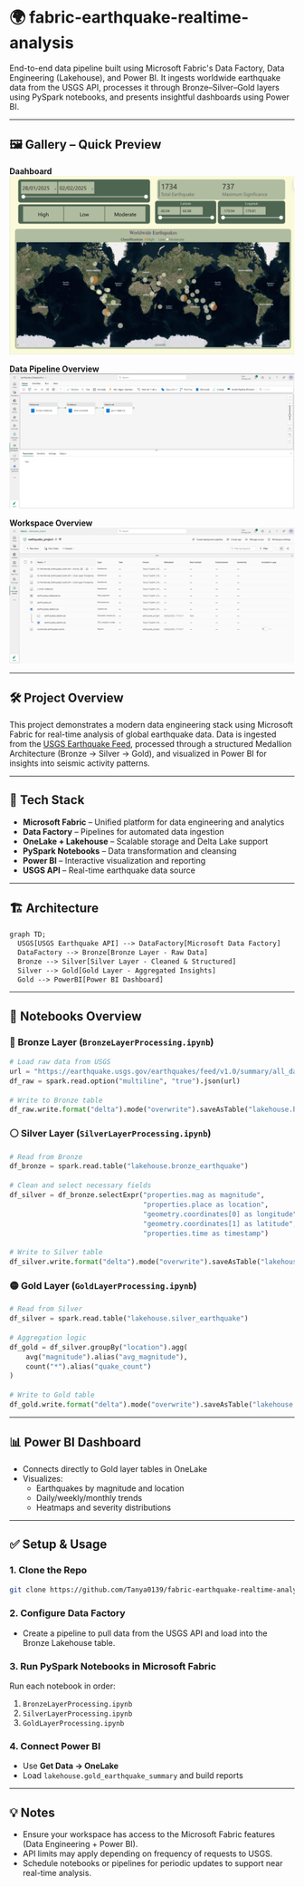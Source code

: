
# 🌍 fabric-earthquake-realtime-analysis

End-to-end data pipeline built using Microsoft Fabric's Data Factory, Data Engineering (Lakehouse), and Power BI. It ingests worldwide earthquake data from the USGS API, processes it through Bronze–Silver–Gold layers using PySpark notebooks, and presents insightful dashboards using Power BI.

---

## 🖼️ Gallery – Quick Preview

**Daahboard**  
<img src="https://github.com/Tanya0139/tanya0139/blob/main/assets_tanya/fabric-earthquake.png">

**Data Pipeline Overview**  
![Data Pipeline](Ref-ss/datapipeline.png)

**Workspace Overview**  
![Project Workspace](Ref-ss/project-wrokspace.png)

---

## 🛠️ Project Overview

This project demonstrates a modern data engineering stack using Microsoft Fabric for real-time analysis of global earthquake data. Data is ingested from the [USGS Earthquake Feed](https://earthquake.usgs.gov/fdsnws/event/1/), processed through a structured Medallion Architecture (Bronze → Silver → Gold), and visualized in Power BI for insights into seismic activity patterns.

---

## 🧰 Tech Stack

- **Microsoft Fabric** – Unified platform for data engineering and analytics
- **Data Factory** – Pipelines for automated data ingestion
- **OneLake + Lakehouse** – Scalable storage and Delta Lake support
- **PySpark Notebooks** – Data transformation and cleansing
- **Power BI** – Interactive visualization and reporting
- **USGS API** – Real-time earthquake data source

---

## 🏗️ Architecture

```mermaid
graph TD;
  USGS[USGS Earthquake API] --> DataFactory[Microsoft Data Factory]
  DataFactory --> Bronze[Bronze Layer - Raw Data]
  Bronze --> Silver[Silver Layer - Cleaned & Structured]
  Silver --> Gold[Gold Layer - Aggregated Insights]
  Gold --> PowerBI[Power BI Dashboard]
```

---

## 📁 Notebooks Overview

### 🔹 Bronze Layer (`BronzeLayerProcessing.ipynb`)

```python
# Load raw data from USGS
url = "https://earthquake.usgs.gov/earthquakes/feed/v1.0/summary/all_day.geojson"
df_raw = spark.read.option("multiline", "true").json(url)

# Write to Bronze table
df_raw.write.format("delta").mode("overwrite").saveAsTable("lakehouse.bronze_earthquake")
```

### ⚪ Silver Layer (`SilverLayerProcessing.ipynb`)

```python
# Read from Bronze
df_bronze = spark.read.table("lakehouse.bronze_earthquake")

# Clean and select necessary fields
df_silver = df_bronze.selectExpr("properties.mag as magnitude", 
                                 "properties.place as location", 
                                 "geometry.coordinates[0] as longitude", 
                                 "geometry.coordinates[1] as latitude", 
                                 "properties.time as timestamp")                      .filter("magnitude IS NOT NULL")

# Write to Silver table
df_silver.write.format("delta").mode("overwrite").saveAsTable("lakehouse.silver_earthquake")
```

### 🟡 Gold Layer (`GoldLayerProcessing.ipynb`)

```python
# Read from Silver
df_silver = spark.read.table("lakehouse.silver_earthquake")

# Aggregation logic
df_gold = df_silver.groupBy("location").agg(
    avg("magnitude").alias("avg_magnitude"),
    count("*").alias("quake_count")
)

# Write to Gold table
df_gold.write.format("delta").mode("overwrite").saveAsTable("lakehouse.gold_earthquake_summary")
```

---

## 📊 Power BI Dashboard

- Connects directly to Gold layer tables in OneLake
- Visualizes:
  - Earthquakes by magnitude and location
  - Daily/weekly/monthly trends
  - Heatmaps and severity distributions

---

## ✅ Setup & Usage

### 1. Clone the Repo

```bash
git clone https://github.com/Tanya0139/fabric-earthquake-realtime-analysis.git
```

### 2. Configure Data Factory

- Create a pipeline to pull data from the USGS API and load into the Bronze Lakehouse table.

### 3. Run PySpark Notebooks in Microsoft Fabric

Run each notebook in order:
1. `BronzeLayerProcessing.ipynb`
2. `SilverLayerProcessing.ipynb`
3. `GoldLayerProcessing.ipynb`

### 4. Connect Power BI

- Use **Get Data → OneLake**
- Load `lakehouse.gold_earthquake_summary` and build reports

---

## 💡 Notes

- Ensure your workspace has access to the Microsoft Fabric features (Data Engineering + Power BI).
- API limits may apply depending on frequency of requests to USGS.
- Schedule notebooks or pipelines for periodic updates to support near real-time analysis.
